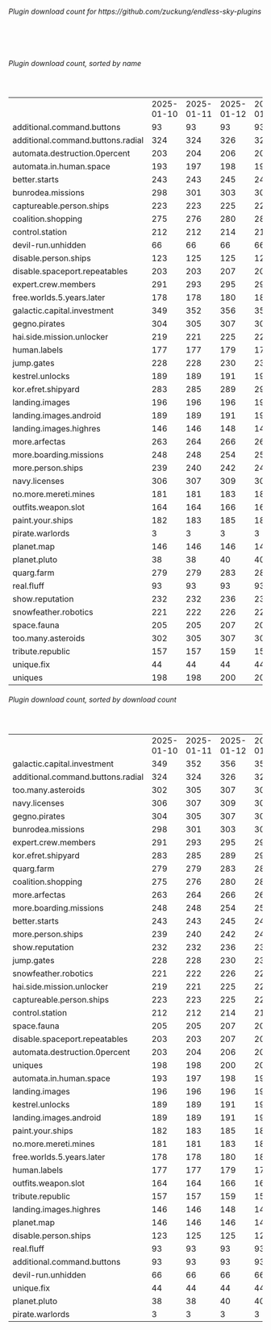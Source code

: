 <h6>Plugin download count for https://github.com/zuckung/endless-sky-plugins</h6><br>
<br>
<h6>Plugin download count, sorted by name</h6><sub><sup><br>
<table>
	<tr>
		<td></td>
		<td>2025-01-10</td>
		<td>2025-01-11</td>
		<td>2025-01-12</td>
		<td>2025-01-13</td>
		<td>2025-01-14</td>
		<td>2025-01-15</td>
		<td>2025-01-16</td>
		<td>today +</td>
	</tr>
	<tr>
		<td>additional.command.buttons</td>
		<td>93</td>
		<td>93</td>
		<td>93</td>
		<td>93</td>
		<td>93</td>
		<td>93</td>
		<td>93</td>
		<td></td>
	</tr>
	<tr>
		<td>additional.command.buttons.radial</td>
		<td>324</td>
		<td>324</td>
		<td>326</td>
		<td>328</td>
		<td>328</td>
		<td>328</td>
		<td>330</td>
		<td>+ 2</td>
	</tr>
	<tr>
		<td>automata.destruction.0percent</td>
		<td>203</td>
		<td>204</td>
		<td>206</td>
		<td>206</td>
		<td>206</td>
		<td>206</td>
		<td>206</td>
		<td></td>
	</tr>
	<tr>
		<td>automata.in.human.space</td>
		<td>193</td>
		<td>197</td>
		<td>198</td>
		<td>198</td>
		<td>199</td>
		<td>199</td>
		<td>199</td>
		<td></td>
	</tr>
	<tr>
		<td>better.starts</td>
		<td>243</td>
		<td>243</td>
		<td>245</td>
		<td>245</td>
		<td>246</td>
		<td>246</td>
		<td>246</td>
		<td></td>
	</tr>
	<tr>
		<td>bunrodea.missions</td>
		<td>298</td>
		<td>301</td>
		<td>303</td>
		<td>304</td>
		<td>305</td>
		<td>307</td>
		<td>308</td>
		<td>+ 1</td>
	</tr>
	<tr>
		<td>captureable.person.ships</td>
		<td>223</td>
		<td>223</td>
		<td>225</td>
		<td>227</td>
		<td>228</td>
		<td>228</td>
		<td>228</td>
		<td></td>
	</tr>
	<tr>
		<td>coalition.shopping</td>
		<td>275</td>
		<td>276</td>
		<td>280</td>
		<td>280</td>
		<td>280</td>
		<td>282</td>
		<td>282</td>
		<td></td>
	</tr>
	<tr>
		<td>control.station</td>
		<td>212</td>
		<td>212</td>
		<td>214</td>
		<td>214</td>
		<td>214</td>
		<td>214</td>
		<td>216</td>
		<td>+ 2</td>
	</tr>
	<tr>
		<td>devil-run.unhidden</td>
		<td>66</td>
		<td>66</td>
		<td>66</td>
		<td>66</td>
		<td>66</td>
		<td>66</td>
		<td>66</td>
		<td></td>
	</tr>
	<tr>
		<td>disable.person.ships</td>
		<td>123</td>
		<td>125</td>
		<td>125</td>
		<td>125</td>
		<td>125</td>
		<td>125</td>
		<td>125</td>
		<td></td>
	</tr>
	<tr>
		<td>disable.spaceport.repeatables</td>
		<td>203</td>
		<td>203</td>
		<td>207</td>
		<td>207</td>
		<td>207</td>
		<td>207</td>
		<td>207</td>
		<td></td>
	</tr>
	<tr>
		<td>expert.crew.members</td>
		<td>291</td>
		<td>293</td>
		<td>295</td>
		<td>295</td>
		<td>295</td>
		<td>297</td>
		<td>297</td>
		<td></td>
	</tr>
	<tr>
		<td>free.worlds.5.years.later</td>
		<td>178</td>
		<td>178</td>
		<td>180</td>
		<td>180</td>
		<td>181</td>
		<td>181</td>
		<td>181</td>
		<td></td>
	</tr>
	<tr>
		<td>galactic.capital.investment</td>
		<td>349</td>
		<td>352</td>
		<td>356</td>
		<td>356</td>
		<td>359</td>
		<td>359</td>
		<td>359</td>
		<td></td>
	</tr>
	<tr>
		<td>gegno.pirates</td>
		<td>304</td>
		<td>305</td>
		<td>307</td>
		<td>309</td>
		<td>310</td>
		<td>310</td>
		<td>310</td>
		<td></td>
	</tr>
	<tr>
		<td>hai.side.mission.unlocker</td>
		<td>219</td>
		<td>221</td>
		<td>225</td>
		<td>227</td>
		<td>228</td>
		<td>228</td>
		<td>228</td>
		<td></td>
	</tr>
	<tr>
		<td>human.labels</td>
		<td>177</td>
		<td>177</td>
		<td>179</td>
		<td>179</td>
		<td>179</td>
		<td>179</td>
		<td>179</td>
		<td></td>
	</tr>
	<tr>
		<td>jump.gates</td>
		<td>228</td>
		<td>228</td>
		<td>230</td>
		<td>233</td>
		<td>234</td>
		<td>234</td>
		<td>234</td>
		<td></td>
	</tr>
	<tr>
		<td>kestrel.unlocks</td>
		<td>189</td>
		<td>189</td>
		<td>191</td>
		<td>191</td>
		<td>191</td>
		<td>193</td>
		<td>193</td>
		<td></td>
	</tr>
	<tr>
		<td>kor.efret.shipyard</td>
		<td>283</td>
		<td>285</td>
		<td>289</td>
		<td>291</td>
		<td>292</td>
		<td>292</td>
		<td>292</td>
		<td></td>
	</tr>
	<tr>
		<td>landing.images</td>
		<td>196</td>
		<td>196</td>
		<td>196</td>
		<td>196</td>
		<td>198</td>
		<td>198</td>
		<td>198</td>
		<td></td>
	</tr>
	<tr>
		<td>landing.images.android</td>
		<td>189</td>
		<td>189</td>
		<td>191</td>
		<td>191</td>
		<td>192</td>
		<td>192</td>
		<td>192</td>
		<td></td>
	</tr>
	<tr>
		<td>landing.images.highres</td>
		<td>146</td>
		<td>146</td>
		<td>148</td>
		<td>148</td>
		<td>149</td>
		<td>149</td>
		<td>149</td>
		<td></td>
	</tr>
	<tr>
		<td>more.arfectas</td>
		<td>263</td>
		<td>264</td>
		<td>266</td>
		<td>266</td>
		<td>266</td>
		<td>266</td>
		<td>266</td>
		<td></td>
	</tr>
	<tr>
		<td>more.boarding.missions</td>
		<td>248</td>
		<td>248</td>
		<td>254</td>
		<td>254</td>
		<td>255</td>
		<td>255</td>
		<td>255</td>
		<td></td>
	</tr>
	<tr>
		<td>more.person.ships</td>
		<td>239</td>
		<td>240</td>
		<td>242</td>
		<td>242</td>
		<td>243</td>
		<td>243</td>
		<td>243</td>
		<td></td>
	</tr>
	<tr>
		<td>navy.licenses</td>
		<td>306</td>
		<td>307</td>
		<td>309</td>
		<td>309</td>
		<td>309</td>
		<td>311</td>
		<td>311</td>
		<td></td>
	</tr>
	<tr>
		<td>no.more.mereti.mines</td>
		<td>181</td>
		<td>181</td>
		<td>183</td>
		<td>183</td>
		<td>184</td>
		<td>184</td>
		<td>184</td>
		<td></td>
	</tr>
	<tr>
		<td>outfits.weapon.slot</td>
		<td>164</td>
		<td>164</td>
		<td>166</td>
		<td>166</td>
		<td>167</td>
		<td>167</td>
		<td>167</td>
		<td></td>
	</tr>
	<tr>
		<td>paint.your.ships</td>
		<td>182</td>
		<td>183</td>
		<td>185</td>
		<td>185</td>
		<td>185</td>
		<td>187</td>
		<td>187</td>
		<td></td>
	</tr>
	<tr>
		<td>pirate.warlords</td>
		<td>3</td>
		<td>3</td>
		<td>3</td>
		<td>3</td>
		<td>3</td>
		<td>3</td>
		<td>3</td>
		<td></td>
	</tr>
	<tr>
		<td>planet.map</td>
		<td>146</td>
		<td>146</td>
		<td>146</td>
		<td>146</td>
		<td>146</td>
		<td>146</td>
		<td>146</td>
		<td></td>
	</tr>
	<tr>
		<td>planet.pluto</td>
		<td>38</td>
		<td>38</td>
		<td>40</td>
		<td>40</td>
		<td>40</td>
		<td>40</td>
		<td>40</td>
		<td></td>
	</tr>
	<tr>
		<td>quarg.farm</td>
		<td>279</td>
		<td>279</td>
		<td>283</td>
		<td>285</td>
		<td>285</td>
		<td>287</td>
		<td>287</td>
		<td></td>
	</tr>
	<tr>
		<td>real.fluff</td>
		<td>93</td>
		<td>93</td>
		<td>93</td>
		<td>93</td>
		<td>93</td>
		<td>93</td>
		<td>93</td>
		<td></td>
	</tr>
	<tr>
		<td>show.reputation</td>
		<td>232</td>
		<td>232</td>
		<td>236</td>
		<td>237</td>
		<td>237</td>
		<td>237</td>
		<td>237</td>
		<td></td>
	</tr>
	<tr>
		<td>snowfeather.robotics</td>
		<td>221</td>
		<td>222</td>
		<td>226</td>
		<td>226</td>
		<td>227</td>
		<td>229</td>
		<td>229</td>
		<td></td>
	</tr>
	<tr>
		<td>space.fauna</td>
		<td>205</td>
		<td>205</td>
		<td>207</td>
		<td>209</td>
		<td>209</td>
		<td>209</td>
		<td>209</td>
		<td></td>
	</tr>
	<tr>
		<td>too.many.asteroids</td>
		<td>302</td>
		<td>305</td>
		<td>307</td>
		<td>307</td>
		<td>310</td>
		<td>316</td>
		<td>316</td>
		<td></td>
	</tr>
	<tr>
		<td>tribute.republic</td>
		<td>157</td>
		<td>157</td>
		<td>159</td>
		<td>159</td>
		<td>159</td>
		<td>163</td>
		<td>163</td>
		<td></td>
	</tr>
	<tr>
		<td>unique.fix</td>
		<td>44</td>
		<td>44</td>
		<td>44</td>
		<td>44</td>
		<td>44</td>
		<td>44</td>
		<td>44</td>
		<td></td>
	</tr>
	<tr>
		<td>uniques</td>
		<td>198</td>
		<td>198</td>
		<td>200</td>
		<td>200</td>
		<td>201</td>
		<td>201</td>
		<td>202</td>
		<td>+ 1</td>
	</tr>
</table>
</sub></sup>
<h6>Plugin download count, sorted by download count</h6><sub><sup><br>
<table>
	<tr>
		<td></td>
		<td>2025-01-10</td>
		<td>2025-01-11</td>
		<td>2025-01-12</td>
		<td>2025-01-13</td>
		<td>2025-01-14</td>
		<td>2025-01-15</td>
		<td>2025-01-16</td>
		<td>today +</td>
	</tr>
	<tr>
		<td>galactic.capital.investment</td>
		<td>349</td>
		<td>352</td>
		<td>356</td>
		<td>356</td>
		<td>359</td>
		<td>359</td>
		<td>359</td>
		<td></td>
	</tr>
	<tr>
		<td>additional.command.buttons.radial</td>
		<td>324</td>
		<td>324</td>
		<td>326</td>
		<td>328</td>
		<td>328</td>
		<td>328</td>
		<td>330</td>
		<td>+ 2</td>
	</tr>
	<tr>
		<td>too.many.asteroids</td>
		<td>302</td>
		<td>305</td>
		<td>307</td>
		<td>307</td>
		<td>310</td>
		<td>316</td>
		<td>316</td>
		<td></td>
	</tr>
	<tr>
		<td>navy.licenses</td>
		<td>306</td>
		<td>307</td>
		<td>309</td>
		<td>309</td>
		<td>309</td>
		<td>311</td>
		<td>311</td>
		<td></td>
	</tr>
	<tr>
		<td>gegno.pirates</td>
		<td>304</td>
		<td>305</td>
		<td>307</td>
		<td>309</td>
		<td>310</td>
		<td>310</td>
		<td>310</td>
		<td></td>
	</tr>
	<tr>
		<td>bunrodea.missions</td>
		<td>298</td>
		<td>301</td>
		<td>303</td>
		<td>304</td>
		<td>305</td>
		<td>307</td>
		<td>308</td>
		<td>+ 1</td>
	</tr>
	<tr>
		<td>expert.crew.members</td>
		<td>291</td>
		<td>293</td>
		<td>295</td>
		<td>295</td>
		<td>295</td>
		<td>297</td>
		<td>297</td>
		<td></td>
	</tr>
	<tr>
		<td>kor.efret.shipyard</td>
		<td>283</td>
		<td>285</td>
		<td>289</td>
		<td>291</td>
		<td>292</td>
		<td>292</td>
		<td>292</td>
		<td></td>
	</tr>
	<tr>
		<td>quarg.farm</td>
		<td>279</td>
		<td>279</td>
		<td>283</td>
		<td>285</td>
		<td>285</td>
		<td>287</td>
		<td>287</td>
		<td></td>
	</tr>
	<tr>
		<td>coalition.shopping</td>
		<td>275</td>
		<td>276</td>
		<td>280</td>
		<td>280</td>
		<td>280</td>
		<td>282</td>
		<td>282</td>
		<td></td>
	</tr>
	<tr>
		<td>more.arfectas</td>
		<td>263</td>
		<td>264</td>
		<td>266</td>
		<td>266</td>
		<td>266</td>
		<td>266</td>
		<td>266</td>
		<td></td>
	</tr>
	<tr>
		<td>more.boarding.missions</td>
		<td>248</td>
		<td>248</td>
		<td>254</td>
		<td>254</td>
		<td>255</td>
		<td>255</td>
		<td>255</td>
		<td></td>
	</tr>
	<tr>
		<td>better.starts</td>
		<td>243</td>
		<td>243</td>
		<td>245</td>
		<td>245</td>
		<td>246</td>
		<td>246</td>
		<td>246</td>
		<td></td>
	</tr>
	<tr>
		<td>more.person.ships</td>
		<td>239</td>
		<td>240</td>
		<td>242</td>
		<td>242</td>
		<td>243</td>
		<td>243</td>
		<td>243</td>
		<td></td>
	</tr>
	<tr>
		<td>show.reputation</td>
		<td>232</td>
		<td>232</td>
		<td>236</td>
		<td>237</td>
		<td>237</td>
		<td>237</td>
		<td>237</td>
		<td></td>
	</tr>
	<tr>
		<td>jump.gates</td>
		<td>228</td>
		<td>228</td>
		<td>230</td>
		<td>233</td>
		<td>234</td>
		<td>234</td>
		<td>234</td>
		<td></td>
	</tr>
	<tr>
		<td>snowfeather.robotics</td>
		<td>221</td>
		<td>222</td>
		<td>226</td>
		<td>226</td>
		<td>227</td>
		<td>229</td>
		<td>229</td>
		<td></td>
	</tr>
	<tr>
		<td>hai.side.mission.unlocker</td>
		<td>219</td>
		<td>221</td>
		<td>225</td>
		<td>227</td>
		<td>228</td>
		<td>228</td>
		<td>228</td>
		<td></td>
	</tr>
	<tr>
		<td>captureable.person.ships</td>
		<td>223</td>
		<td>223</td>
		<td>225</td>
		<td>227</td>
		<td>228</td>
		<td>228</td>
		<td>228</td>
		<td></td>
	</tr>
	<tr>
		<td>control.station</td>
		<td>212</td>
		<td>212</td>
		<td>214</td>
		<td>214</td>
		<td>214</td>
		<td>214</td>
		<td>216</td>
		<td>+ 2</td>
	</tr>
	<tr>
		<td>space.fauna</td>
		<td>205</td>
		<td>205</td>
		<td>207</td>
		<td>209</td>
		<td>209</td>
		<td>209</td>
		<td>209</td>
		<td></td>
	</tr>
	<tr>
		<td>disable.spaceport.repeatables</td>
		<td>203</td>
		<td>203</td>
		<td>207</td>
		<td>207</td>
		<td>207</td>
		<td>207</td>
		<td>207</td>
		<td></td>
	</tr>
	<tr>
		<td>automata.destruction.0percent</td>
		<td>203</td>
		<td>204</td>
		<td>206</td>
		<td>206</td>
		<td>206</td>
		<td>206</td>
		<td>206</td>
		<td></td>
	</tr>
	<tr>
		<td>uniques</td>
		<td>198</td>
		<td>198</td>
		<td>200</td>
		<td>200</td>
		<td>201</td>
		<td>201</td>
		<td>202</td>
		<td>+ 1</td>
	</tr>
	<tr>
		<td>automata.in.human.space</td>
		<td>193</td>
		<td>197</td>
		<td>198</td>
		<td>198</td>
		<td>199</td>
		<td>199</td>
		<td>199</td>
		<td></td>
	</tr>
	<tr>
		<td>landing.images</td>
		<td>196</td>
		<td>196</td>
		<td>196</td>
		<td>196</td>
		<td>198</td>
		<td>198</td>
		<td>198</td>
		<td></td>
	</tr>
	<tr>
		<td>kestrel.unlocks</td>
		<td>189</td>
		<td>189</td>
		<td>191</td>
		<td>191</td>
		<td>191</td>
		<td>193</td>
		<td>193</td>
		<td></td>
	</tr>
	<tr>
		<td>landing.images.android</td>
		<td>189</td>
		<td>189</td>
		<td>191</td>
		<td>191</td>
		<td>192</td>
		<td>192</td>
		<td>192</td>
		<td></td>
	</tr>
	<tr>
		<td>paint.your.ships</td>
		<td>182</td>
		<td>183</td>
		<td>185</td>
		<td>185</td>
		<td>185</td>
		<td>187</td>
		<td>187</td>
		<td></td>
	</tr>
	<tr>
		<td>no.more.mereti.mines</td>
		<td>181</td>
		<td>181</td>
		<td>183</td>
		<td>183</td>
		<td>184</td>
		<td>184</td>
		<td>184</td>
		<td></td>
	</tr>
	<tr>
		<td>free.worlds.5.years.later</td>
		<td>178</td>
		<td>178</td>
		<td>180</td>
		<td>180</td>
		<td>181</td>
		<td>181</td>
		<td>181</td>
		<td></td>
	</tr>
	<tr>
		<td>human.labels</td>
		<td>177</td>
		<td>177</td>
		<td>179</td>
		<td>179</td>
		<td>179</td>
		<td>179</td>
		<td>179</td>
		<td></td>
	</tr>
	<tr>
		<td>outfits.weapon.slot</td>
		<td>164</td>
		<td>164</td>
		<td>166</td>
		<td>166</td>
		<td>167</td>
		<td>167</td>
		<td>167</td>
		<td></td>
	</tr>
	<tr>
		<td>tribute.republic</td>
		<td>157</td>
		<td>157</td>
		<td>159</td>
		<td>159</td>
		<td>159</td>
		<td>163</td>
		<td>163</td>
		<td></td>
	</tr>
	<tr>
		<td>landing.images.highres</td>
		<td>146</td>
		<td>146</td>
		<td>148</td>
		<td>148</td>
		<td>149</td>
		<td>149</td>
		<td>149</td>
		<td></td>
	</tr>
	<tr>
		<td>planet.map</td>
		<td>146</td>
		<td>146</td>
		<td>146</td>
		<td>146</td>
		<td>146</td>
		<td>146</td>
		<td>146</td>
		<td></td>
	</tr>
	<tr>
		<td>disable.person.ships</td>
		<td>123</td>
		<td>125</td>
		<td>125</td>
		<td>125</td>
		<td>125</td>
		<td>125</td>
		<td>125</td>
		<td></td>
	</tr>
	<tr>
		<td>real.fluff</td>
		<td>93</td>
		<td>93</td>
		<td>93</td>
		<td>93</td>
		<td>93</td>
		<td>93</td>
		<td>93</td>
		<td></td>
	</tr>
	<tr>
		<td>additional.command.buttons</td>
		<td>93</td>
		<td>93</td>
		<td>93</td>
		<td>93</td>
		<td>93</td>
		<td>93</td>
		<td>93</td>
		<td></td>
	</tr>
	<tr>
		<td>devil-run.unhidden</td>
		<td>66</td>
		<td>66</td>
		<td>66</td>
		<td>66</td>
		<td>66</td>
		<td>66</td>
		<td>66</td>
		<td></td>
	</tr>
	<tr>
		<td>unique.fix</td>
		<td>44</td>
		<td>44</td>
		<td>44</td>
		<td>44</td>
		<td>44</td>
		<td>44</td>
		<td>44</td>
		<td></td>
	</tr>
	<tr>
		<td>planet.pluto</td>
		<td>38</td>
		<td>38</td>
		<td>40</td>
		<td>40</td>
		<td>40</td>
		<td>40</td>
		<td>40</td>
		<td></td>
	</tr>
	<tr>
		<td>pirate.warlords</td>
		<td>3</td>
		<td>3</td>
		<td>3</td>
		<td>3</td>
		<td>3</td>
		<td>3</td>
		<td>3</td>
		<td></td>
	</tr>
</table>
</sub></sup>
